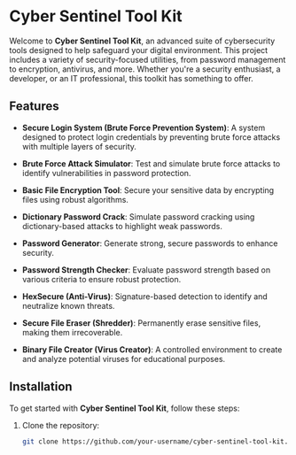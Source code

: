 # Cyber Sentinel Tool Kit

Welcome to **Cyber Sentinel Tool Kit**, an advanced suite of cybersecurity tools designed to help safeguard your digital environment. This project includes a variety of security-focused utilities, from password management to encryption, antivirus, and more. Whether you're a security enthusiast, a developer, or an IT professional, this toolkit has something to offer.

## Features

- **Secure Login System (Brute Force Prevention System)**: A system designed to protect login credentials by preventing brute force attacks with multiple layers of security.
  
- **Brute Force Attack Simulator**: Test and simulate brute force attacks to identify vulnerabilities in password protection.

- **Basic File Encryption Tool**: Secure your sensitive data by encrypting files using robust algorithms.

- **Dictionary Password Crack**: Simulate password cracking using dictionary-based attacks to highlight weak passwords.

- **Password Generator**: Generate strong, secure passwords to enhance security.

- **Password Strength Checker**: Evaluate password strength based on various criteria to ensure robust protection.

- **HexSecure (Anti-Virus)**: Signature-based detection to identify and neutralize known threats.

- **Secure File Eraser (Shredder)**: Permanently erase sensitive files, making them irrecoverable.

- **Binary File Creator (Virus Creator)**: A controlled environment to create and analyze potential viruses for educational purposes.

## Installation

To get started with **Cyber Sentinel Tool Kit**, follow these steps:

1. Clone the repository:
   ```bash
   git clone https://github.com/your-username/cyber-sentinel-tool-kit.git
